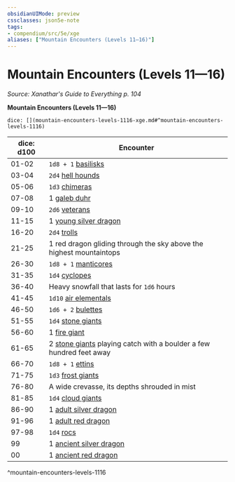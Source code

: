 ```yaml
---
obsidianUIMode: preview
cssclasses: json5e-note
tags:
- compendium/src/5e/xge
aliases: ["Mountain Encounters (Levels 11—16)"]
---
```

# Mountain Encounters (Levels 11—16)
*Source: Xanathar's Guide to Everything p. 104* 

**Mountain Encounters (Levels 11—16)**

`dice: [](mountain-encounters-levels-1116-xge.md#^mountain-encounters-levels-1116)`

| dice: d100 | Encounter |
|------------|-----------|
| 01-02 | `1d8 + 1` [basilisks](5E2014官方资源/bestiary/monstrosity/basilisk.md) |
| 03-04 | `2d4` [hell hounds](5E2014官方资源/bestiary/fiend/hell-hound.md) |
| 05-06 | `1d3` [chimeras](5E2014官方资源/bestiary/monstrosity/chimera.md) |
| 07-08 | 1 [galeb duhr](5E2014官方资源/bestiary/elemental/galeb-duhr.md) |
| 09-10 | `2d6` [veterans](5E2014官方资源/bestiary/humanoid/veteran.md) |
| 11-15 | 1 [young silver dragon](5E2014官方资源/bestiary/dragon/young-silver-dragon.md) |
| 16-20 | `2d4` [trolls](5E2014官方资源/bestiary/giant/troll.md) |
| 21-25 | 1 red dragon gliding through the sky above the highest mountaintops |
| 26-30 | `1d8 + 1` [manticores](5E2014官方资源/bestiary/monstrosity/manticore.md) |
| 31-35 | `1d4` [cyclopes](5E2014官方资源/bestiary/giant/cyclops.md) |
| 36-40 | Heavy snowfall that lasts for `1d6` hours |
| 41-45 | `1d10` [air elementals](5E2014官方资源/bestiary/elemental/air-elemental.md) |
| 46-50 | `1d6 + 2` [bulettes](5E2014官方资源/bestiary/monstrosity/bulette.md) |
| 51-55 | `1d4` [stone giants](5E2014官方资源/bestiary/giant/stone-giant.md) |
| 56-60 | 1 [fire giant](5E2014官方资源/bestiary/giant/fire-giant.md) |
| 61-65 | 2 [stone giants](5E2014官方资源/bestiary/giant/stone-giant.md) playing catch with a boulder a few hundred feet away |
| 66-70 | `1d8 + 1` [ettins](5E2014官方资源/bestiary/giant/ettin.md) |
| 71-75 | `1d3` [frost giants](5E2014官方资源/bestiary/giant/frost-giant.md) |
| 76-80 | A wide crevasse, its depths shrouded in mist |
| 81-85 | `1d4` [cloud giants](5E2014官方资源/bestiary/giant/cloud-giant.md) |
| 86-90 | 1 [adult silver dragon](5E2014官方资源/bestiary/dragon/adult-silver-dragon.md) |
| 91-96 | 1 [adult red dragon](5E2014官方资源/bestiary/dragon/adult-red-dragon.md) |
| 97-98 | `1d4` [rocs](5E2014官方资源/bestiary/monstrosity/roc.md) |
| 99 | 1 [ancient silver dragon](5E2014官方资源/bestiary/dragon/ancient-silver-dragon.md) |
| 00 | 1 [ancient red dragon](5E2014官方资源/bestiary/dragon/ancient-red-dragon.md) |
^mountain-encounters-levels-1116